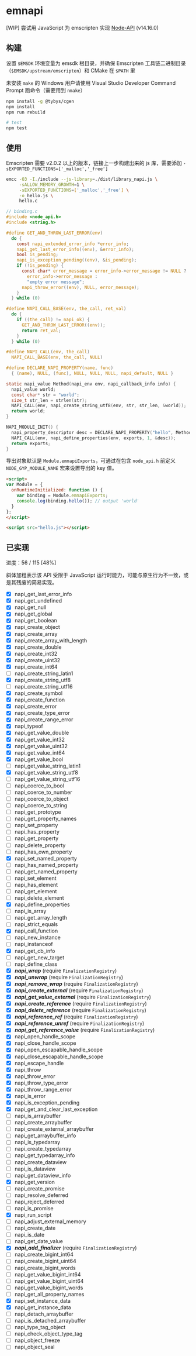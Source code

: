 # emnapi

[WIP] 尝试用 JavaScript 为 emscripten 实现 [Node-API](https://nodejs.org/dist/latest-v14.x/docs/api/n-api.html) (v14.16.0)

## 构建

设置 `$EMSDK` 环境变量为 emsdk 根目录，并确保 Emscripten 工具链二进制目录（`$EMSDK/upstream/emscripten`）和 CMake 在 `$PATH` 里

未安装 `make` 的 Windows 用户请使用 Visual Studio Developer Command Prompt 跑命令（需要用到 `nmake`）

```bash
npm install -g @tybys/cgen
npm install
npm run rebuild

# test
npm test
```

## 使用

Emscripten 需要 v2.0.2 以上的版本，链接上一步构建出来的 js 库，需要添加 `-sEXPORTED_FUNCTIONS=['_malloc','_free']`

```sh
emcc -O3 -I./include --js-library=./dist/library_napi.js \
     -sALLOW_MEMORY_GROWTH=1 \
     -sEXPORTED_FUNCTIONS=['_malloc','_free'] \
     -o hello.js \
     hello.c
```

```c
// binding.c
#include <node_api.h>
#include <string.h>

#define GET_AND_THROW_LAST_ERROR(env)                                    \
  do {                                                                   \
    const napi_extended_error_info *error_info;                          \
    napi_get_last_error_info((env), &error_info);                        \
    bool is_pending;                                                     \
    napi_is_exception_pending((env), &is_pending);                       \
    if (!is_pending) {                                                   \
      const char* error_message = error_info->error_message != NULL ?    \
        error_info->error_message :                                      \
        "empty error message";                                           \
      napi_throw_error((env), NULL, error_message);                      \
    }                                                                    \
  } while (0)

#define NAPI_CALL_BASE(env, the_call, ret_val)                           \
  do {                                                                   \
    if ((the_call) != napi_ok) {                                         \
      GET_AND_THROW_LAST_ERROR((env));                                   \
      return ret_val;                                                    \
    }                                                                    \
  } while (0)

#define NAPI_CALL(env, the_call)                                         \
  NAPI_CALL_BASE(env, the_call, NULL)

#define DECLARE_NAPI_PROPERTY(name, func)                                \
  { (name), NULL, (func), NULL, NULL, NULL, napi_default, NULL }

static napi_value Method(napi_env env, napi_callback_info info) {
  napi_value world;
  const char* str = "world";
  size_t str_len = strlen(str);
  NAPI_CALL(env, napi_create_string_utf8(env, str, str_len, &world));
  return world;
}

NAPI_MODULE_INIT() {
  napi_property_descriptor desc = DECLARE_NAPI_PROPERTY("hello", Method);
  NAPI_CALL(env, napi_define_properties(env, exports, 1, &desc));
  return exports;
}
```

导出对象默认是 `Module.emnapiExports`，可通过在包含 `node_api.h` 前定义 `NODE_GYP_MODULE_NAME` 宏来设置导出的 key 值。

```html
<script>
var Module = {
  onRuntimeInitialized: function () {
    var binding = Module.emnapiExports;
    console.log(binding.hello()); // output 'world'
  }
};
</script>

<script src="hello.js"></script>
```

## 已实现

进度：56 / 115 \[48%\]

斜体加粗表示该 API 受限于 JavaScript 运行时能力，可能与原生行为不一致，或是其残废的简易实现。

- [x] napi_get_last_error_info
- [x] napi_get_undefined
- [x] napi_get_null
- [x] napi_get_global
- [x] napi_get_boolean
- [x] napi_create_object
- [x] napi_create_array
- [x] napi_create_array_with_length
- [x] napi_create_double
- [x] napi_create_int32
- [x] napi_create_uint32
- [x] napi_create_int64
- [ ] napi_create_string_latin1
- [x] napi_create_string_utf8
- [ ] napi_create_string_utf16
- [x] napi_create_symbol
- [x] napi_create_function
- [x] napi_create_error
- [x] napi_create_type_error
- [x] napi_create_range_error
- [x] napi_typeof
- [x] napi_get_value_double
- [x] napi_get_value_int32
- [x] napi_get_value_uint32
- [x] napi_get_value_int64
- [x] napi_get_value_bool
- [ ] napi_get_value_string_latin1
- [x] napi_get_value_string_utf8
- [ ] napi_get_value_string_utf16
- [ ] napi_coerce_to_bool
- [ ] napi_coerce_to_number
- [ ] napi_coerce_to_object
- [ ] napi_coerce_to_string
- [ ] napi_get_prototype
- [ ] napi_get_property_names
- [ ] napi_set_property
- [ ] napi_has_property
- [ ] napi_get_property
- [ ] napi_delete_property
- [ ] napi_has_own_property
- [x] napi_set_named_property
- [ ] napi_has_named_property
- [ ] napi_get_named_property
- [ ] napi_set_element
- [ ] napi_has_element
- [ ] napi_get_element
- [ ] napi_delete_element
- [x] napi_define_properties
- [ ] napi_is_array
- [ ] napi_get_array_length
- [ ] napi_strict_equals
- [x] napi_call_function
- [ ] napi_new_instance
- [ ] napi_instanceof
- [x] napi_get_cb_info
- [ ] napi_get_new_target
- [ ] napi_define_class
- [x] ***napi_wrap*** (require `FinalizationRegistry`)
- [x] ***napi_unwrap*** (require `FinalizationRegistry`)
- [x] ***napi_remove_wrap*** (require `FinalizationRegistry`)
- [x] ***napi_create_external*** (require `FinalizationRegistry`)
- [x] ***napi_get_value_external*** (require `FinalizationRegistry`)
- [x] ***napi_create_reference*** (require `FinalizationRegistry`)
- [x] ***napi_delete_reference*** (require `FinalizationRegistry`)
- [x] ***napi_reference_ref*** (require `FinalizationRegistry`)
- [x] ***napi_reference_unref*** (require `FinalizationRegistry`)
- [x] ***napi_get_reference_value*** (require `FinalizationRegistry`)
- [x] napi_open_handle_scope
- [x] napi_close_handle_scope
- [x] napi_open_escapable_handle_scope
- [x] napi_close_escapable_handle_scope
- [x] napi_escape_handle
- [x] napi_throw
- [x] napi_throw_error
- [x] napi_throw_type_error
- [x] napi_throw_range_error
- [x] napi_is_error
- [x] napi_is_exception_pending
- [x] napi_get_and_clear_last_exception
- [ ] napi_is_arraybuffer
- [ ] napi_create_arraybuffer
- [ ] napi_create_external_arraybuffer
- [ ] napi_get_arraybuffer_info
- [ ] napi_is_typedarray
- [ ] napi_create_typedarray
- [ ] napi_get_typedarray_info
- [ ] napi_create_dataview
- [ ] napi_is_dataview
- [ ] napi_get_dataview_info
- [x] napi_get_version
- [ ] napi_create_promise
- [ ] napi_resolve_deferred
- [ ] napi_reject_deferred
- [ ] napi_is_promise
- [x] napi_run_script
- [ ] napi_adjust_external_memory
- [ ] napi_create_date
- [ ] napi_is_date
- [ ] napi_get_date_value
- [x] ***napi_add_finalizer*** (require `FinalizationRegistry`)
- [ ] napi_create_bigint_int64
- [ ] napi_create_bigint_uint64
- [ ] napi_create_bigint_words
- [ ] napi_get_value_bigint_int64
- [ ] napi_get_value_bigint_uint64
- [ ] napi_get_value_bigint_words
- [ ] napi_get_all_property_names
- [x] napi_set_instance_data
- [x] napi_get_instance_data
- [ ] napi_detach_arraybuffer
- [ ] napi_is_detached_arraybuffer
- [ ] napi_type_tag_object
- [ ] napi_check_object_type_tag
- [ ] napi_object_freeze
- [ ] napi_object_seal
